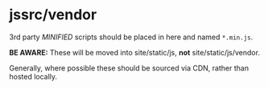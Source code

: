 # jssrc/vendor

3rd party *MINIFIED* scripts should be placed in here and named `*.min.js`.

**BE AWARE:** These will be moved into site/static/js, **not**
site/static/js/vendor.

Generally, where possible these should be sourced via CDN, rather than hosted
locally.
